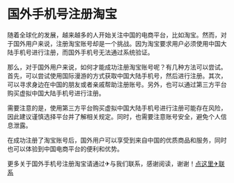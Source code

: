 # 国外手机号注册淘宝

随着全球化的发展，越来越多的人开始关注中国的电商平台，比如淘宝。然而，对于国外用户来说，注册淘宝账号却是一个挑战。因为淘宝要求用户必须使用中国大陆手机号进行注册，而国外手机号无法通过系统验证。

那么，对于国外用户来说，如何才能成功注册淘宝账号呢？有几种方法可以尝试。首先，可以尝试使用国际漫游的方式获取中国大陆手机号，然后进行注册。其次，可以寻求身边在中国的朋友或者亲戚帮助注册账号。另外，也可以通过第三方平台购买虚拟中国大陆手机号进行注册。

需要注意的是，使用第三方平台购买虚拟中国大陆手机号进行注册可能存在风险，因此建议谨慎选择平台并了解相关规定。同时，也需要注意账号安全，避免个人信息泄露。

在成功注册了淘宝账号后，国外用户可以享受到来自中国的优质商品和服务，同时也可以体验到中国电商平台的便利和优势。

更多关于国外手机号注册淘宝请通过✈与我们联系，感谢阅读，谢谢！[点这里✈联系](https://sms.k02.cc)